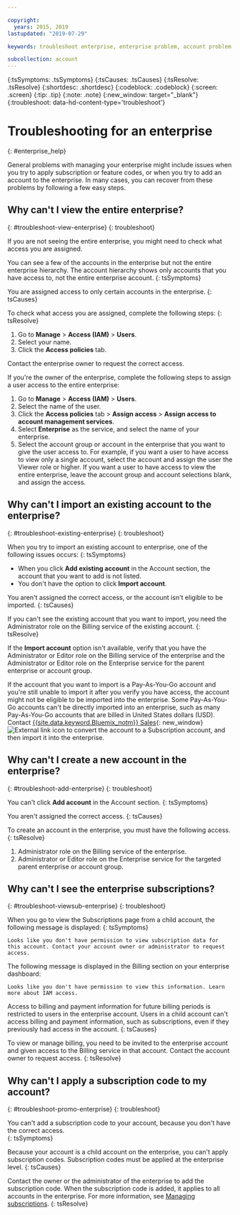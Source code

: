 ```yaml
---

copyright:
  years: 2015, 2019
lastupdated: "2019-07-29"

keywords: troubleshoot enterprise, enterprise problem, account problem, enterprise support, enterprise help, error message

subcollection: account
---
```


{:tsSymptoms: .tsSymptoms}
{:tsCauses: .tsCauses}
{:tsResolve: .tsResolve}
{:shortdesc: .shortdesc}
{:codeblock: .codeblock}
{:screen: .screen}
{:tip: .tip}
{:note: .note}
{:new_window: target="_blank"}
{:troubleshoot: data-hd-content-type='troubleshoot'}

# Troubleshooting for an enterprise
{: #enterprise_help}

General problems with managing your enterprise might include issues when you try to apply subscription or feature codes, or when you try to add an account to the enterprise. In many cases, you can recover from these problems by following a few easy steps.

## Why can't I view the entire enterprise?
{: #troubleshoot-view-enterprise}
{: troubleshoot}

If you are not seeing the entire enterprise, you might need to check what access you are assigned.

You can see a few of the accounts in the enterprise but not the entire enterprise hierarchy. The account hierarchy shows only accounts that you have access to, not the entire enterprise account.
{: tsSymptoms}

You are assigned access to only certain accounts in the enterprise.
{: tsCauses}

To check what access you are assigned, complete the following steps:
{: tsResolve}

1. Go to **Manage** &gt; **Access (IAM)** > **Users**.
2. Select your name.
2. Click the **Access policies** tab.

Contact the enterprise owner to request the correct access.

If you're the owner of the enterprise, complete the following steps to assign a user access to the entire enterprise:
1. Go to **Manage** > **Access (IAM)** > **Users**.
2. Select the name of the user.
2. Click the **Access policies** tab > **Assign access** > **Assign access to account management services**.
3. Select **Enterprise** as the service, and select the name of your enterprise.
4. Select the account group or account in the enterprise that you want to give the user access to. For example, if you want a user to have access to view only a single account, select the account and assign the user the Viewer role or higher. If you want a user to have access to view the entire enterprise, leave the account group and account selections blank, and assign the access.

## Why can't I import an existing account to the enterprise?
{: #troubleshoot-existing-enterprise}
{: troubleshoot}

When you try to import an existing account to enterprise, one of the following issues occurs:
{: tsSymptoms}
* When you click **Add existing account** in the Account section, the account that you want to add is not listed.
* You don't have the option to click **Import account**.

You aren't assigned the correct access, or the account isn't eligible to be imported.
{: tsCauses}

If you can't see the existing account that you want to import, you need the Administrator role on the Billing service of the existing account.
{: tsResolve}

If the **Import account** option isn't available, verify that you have the Administrator or Editor role on the Billing service of the enterprise and the Administrator or Editor role on the Enterprise service for the parent enterprise or account group.

If the account that you want to import is a Pay-As-You-Go account and you're still unable to import it after you verify you have access, the account might not be eligible to be imported into the enterprise. Some Pay-As-You-Go accounts can't be directly imported into an enterprise, such as many Pay-As-You-Go accounts that are billed in United States dollars (USD). Contact [{{site.data.keyword.Bluemix_notm}} Sales](https://www.ibm.com/cloud-computing/bluemix/contact-us){: new_window} ![External link icon](../icons/launch-glyph.svg) to convert the account to a Subscription account, and then import it into the enterprise.

## Why can't I create a new account in the enterprise?
{: #troubleshoot-add-enterprise}
{: troubleshoot}

You can't click **Add account** in the Account section.
{: tsSymptoms}

You aren't assigned the correct access.
{: tsCauses}

To create an account in the enterprise, you must have the following access.
{: tsResolve}
1. Administrator role on the Billing service of the enterprise.
2. Administrator or Editor role on the Enterprise service for the targeted parent enterprise or account group.

## Why can't I see the enterprise subscriptions?
{: #troubleshoot-viewsub-enterprise}
{: troubleshoot}

When you go to view the Subscriptions page from a child account, the following message is displayed:
{: tsSymptoms}

`Looks like you don't have permission to view subscription data for this account. Contact your account owner or administrator to request access.`

The following message is displayed in the Billing section on your enterprise dashboard:

`Looks like you don't have permission to view this information. Learn more about IAM access.`

Access to billing and payment information for future billing periods is restricted to users in the enterprise account. Users in a child account can't access billing and payment information, such as subscriptions, even if they previously had access in the account.
{: tsCauses}

To view or manage billing, you need to be invited to the enterprise account and given access to the Billing service in that account. Contact the account owner to request access.
{: tsResolve}

## Why can't I apply a subscription code to my account?  
{: #troubleshoot-promo-enterprise}
{: troubleshoot}

You can't add a subscription code to your account, because you don't have the correct access.  
{: tsSymptoms}

Because your account is a child account on the enterprise, you can't apply subscription codes. Subscription codes must be applied at the enterprise level.
{: tsCauses}

Contact the owner or the administrator of the enterprise to add the subscription code. When the subscription code is added, it applies to all accounts in the enterprise. For more information, see [Managing subscriptions](/docs/billing-usage?topic=billing-usage-subscriptions).
{: tsResolve}
